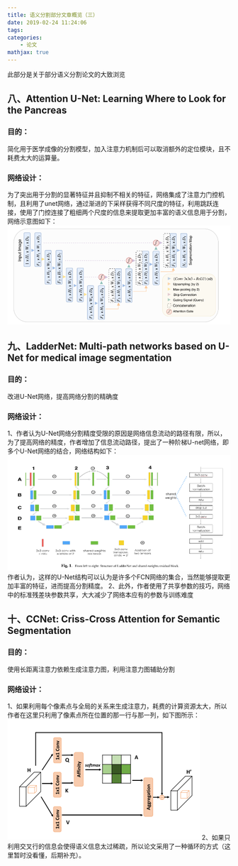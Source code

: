 ```yaml
---
title: 语义分割部分文章概览（三）
date: 2019-02-24 11:24:06
tags:
categories:
    - 论文
mathjax: true
---
```

此部分是关于部分语义分割论文的大致浏览
<!-- more -->
## 八、Attention U-Net: Learning Where to Look for the Pancreas

### 目的：
简化用于医学成像的分割模型，加入注意力机制后可以取消额外的定位模块，且不耗费太大的运算量。


### 网络设计：
为了突出用于分割的显著特征并且抑制不相关的特征，网络集成了注意力门控机制，且利用了unet网络，通过渐进的下采样获得不同尺度的特征，利用跳跃连接，使用了门控连接了粗细两个尺度的信息来提取更加丰富的语义信息用于分割，网络示意图如下：
![AGNet](/img/au.png)

## 九、LadderNet: Multi-path networks based on U-Net for medical image segmentation

### 目的：
改进U-Net网络，提高网络分割的精确度

### 网络设计：
1、作者认为U-Net网络分割精度受限的原因是网络信息流动的路径有限，所以，为了提高网络的精度，作者增加了信息流动路径，提出了一种阶梯U-net网络，即多个U-Net网络的结合，网络结构如下：
![LN](/img/LN.png)
作者认为，这样的U-Net结构可以认为是许多个FCN网络的集合，当然能够提取更加丰富的特征，进而提高分割精度。
2、此外，作者使用了共享参数的技巧，网络中的标准残差块参数共享，大大减少了网络本应有的参数与训练难度

## 十、CCNet: Criss-Cross Attention for Semantic Segmentation

### 目的：
使用长距离注意力依赖生成注意力图，利用注意力图辅助分割

### 网络设计：
1、如果利用每个像素点与全局的关系来生成注意力，耗费的计算资源太大，所以作者在这里只利用了像素点所在位置的那一行与那一列，如下图所示：
![](/img/CC.png)
2、如果只利用交叉行的信息会使得语义信息太过稀疏，所以论文采用了一种循环的方式（这里暂时没看懂，后期补充）。
